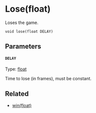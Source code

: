 # Lose(float)

Loses the game.

```
void lose(float DELAY)
```

## Parameters

#### `DELAY`
Type: [float](/MdDocs/Types/Float.md)

Time to lose (in frames), must be constant.

## Related

 - [win(float)](/MdDocs/Functions/Game/Win.md)

